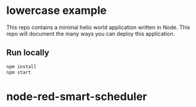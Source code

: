 # lowercase example

This repo contains a minimal hello world application written in Node. This repo will document the many ways you can deploy this application.

## Run locally

```bash
npm install
npm start
```
# node-red-smart-scheduler
